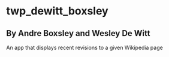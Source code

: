 # twp_dewitt_boxsley

## By Andre Boxsley and Wesley De Witt

An app that displays recent revisions to a given Wikipedia page
